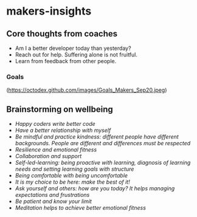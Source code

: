 # makers-insights
## Core thoughts from coaches

* Am I a better developer today than yesterday?
* Reach out for help. Suffering alone is not fruitful.
* Learn from feedback from other people.

### Goals

(https://octodex.github.com/images/Goals_Makers_Sep20.jpeg)


## Brainstorming on wellbeing

* _Happy coders write better code_
* _Have a better relationship with myself_
* _Be mindful and practice kindness: different people have different backgrounds. People are different and differences must be respected_
* _Resilience and emotional fitness_
* _Collaboration and support_
* _Self-led-learning: being proactive with learning, diagnosis of learning needs and setting learning goals with structure_
* _Being comfortable with being uncomfortable_
* _It is my choice to be here: make the best of it!_
* _Ask yourself and others: how are you today? It helps managing expectations and frustrations_
* _Be patient and know your limit_
* _Meditation helps to achieve better emotional fitness_



